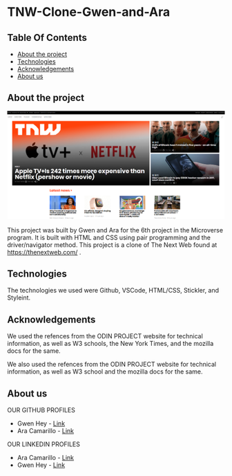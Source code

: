 # TNW-Clone-Gwen-and-Ara
## Table Of Contents

* [About the project](#about-the-project)
* [Technologies](#technologies)
* [Acknowledgements](#acknowledgements)
* [About us](#about-us)


## About the project

![Screenshot Image](Images/screenshotTNW.PNG)

This project was built by Gwen and Ara for the 6th project in the Microverse program. It is built with HTML and CSS using pair programming and the driver/navigator method. This project is a clone of The Next Web found at https://thenextweb.com/ .

## Technologies
<!--Add more technologies HERE-->
The technologies we used were Github, VSCode, HTML/CSS, Stickler, and Styleint.

## Acknowledgements

We used the refences from the ODIN PROJECT website for technical information, as well as W3 schools, the New York Times, and the mozilla docs for the same.

<!--We used free icon packs downloaded from https://www.iconfinder.com/ for the images in our project page.-->
We also used the refences from the ODIN PROJECT website for technical information, as well as W3 school and the mozilla docs for the same.


## About us

OUR GITHUB PROFILES
* Gwen Hey - [Link](https://github.com/HeyItsGwen)
* Ara Camarillo - [Link](https://github.com/aracelicaes)

OUR LINKEDIN PROFILES
* Ara Camarillo - [Link](https://www.linkedin.com/in/ara-camarillo-7297799b/
)
* Gwen Hey - [Link](https://www.linkedin.com/in/gwen-hey-642109191/)